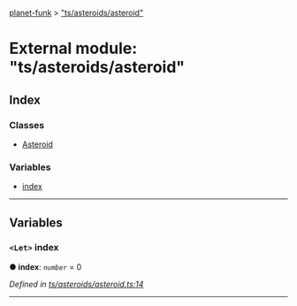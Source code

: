 [planet-funk](../README.md) > ["ts/asteroids/asteroid"](../modules/_ts_asteroids_asteroid_.md)

# External module: "ts/asteroids/asteroid"

## Index

### Classes

* [Asteroid](../classes/_ts_asteroids_asteroid_.asteroid.md)

### Variables

* [index](_ts_asteroids_asteroid_.md#index)

---

## Variables

<a id="index"></a>

### `<Let>` index

**● index**: *`number`* = 0

*Defined in [ts/asteroids/asteroid.ts:14](https://github.com/WilliamRADFunk/planet-funk/blob/84f9ac1/src/ts/asteroids/asteroid.ts#L14)*

___

